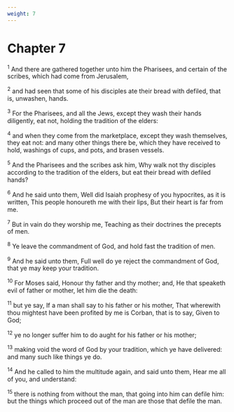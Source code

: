```yaml
---
weight: 7
---
```


# Chapter 7

<sup>1</sup> And there are gathered together unto him the Pharisees, and certain of the scribes, which had come from Jerusalem, 

<sup>2</sup> and had seen that some of his disciples ate their bread with defiled, that is, unwashen, hands. 

<sup>3</sup> For the Pharisees, and all the Jews, except they wash their hands diligently, eat not, holding the tradition of the elders: 

<sup>4</sup> and when they come from the marketplace, except they wash themselves, they eat not: and many other things there be, which they have received to hold, washings of cups, and pots, and brasen vessels. 

<sup>5</sup> And the Pharisees and the scribes ask him, Why walk not thy disciples according to the tradition of the elders, but eat their bread with defiled hands? 

<sup>6</sup> And he said unto them, Well did Isaiah prophesy of you hypocrites, as it is written, This people honoureth me with their lips, But their heart is far from me. 

<sup>7</sup> But in vain do they worship me, Teaching as their doctrines the precepts of men. 

<sup>8</sup> Ye leave the commandment of God, and hold fast the tradition of men. 

<sup>9</sup> And he said unto them, Full well do ye reject the commandment of God, that ye may keep your tradition. 

<sup>10</sup> For Moses said, Honour thy father and thy mother; and, He that speaketh evil of father or mother, let him die the death: 

<sup>11</sup> but ye say, If a man shall say to his father or his mother, That wherewith thou mightest have been profited by me is Corban, that is to say, Given to God; 

<sup>12</sup> ye no longer suffer him to do aught for his father or his mother; 

<sup>13</sup> making void the word of God by your tradition, which ye have delivered: and many such like things ye do. 

<sup>14</sup> And he called to him the multitude again, and said unto them, Hear me all of you, and understand: 

<sup>15</sup> there is nothing from without the man, that going into him can defile him: but the things which proceed out of the man are those that defile the man. 


